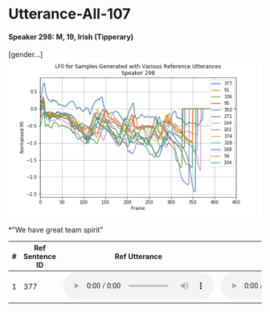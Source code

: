 # Utterance-All-107

#### Speaker 298: M, 19, Irish (Tipperary)
[gender...]
![0.5](utterance/all_107/utterances_all_more_files_lf0_298.png)

*"We have great team spirit"

|  # | Ref Sentence ID | Ref Utterance | Synth Sample
| --- | --- | --- | --- |
| 1 | 377 | <audio src="utterance/all_107/p298_377.orig.wav" controls></audio> | <audio src="utterance/all_107/more_films_298_377.wav" controls></audio>  |
